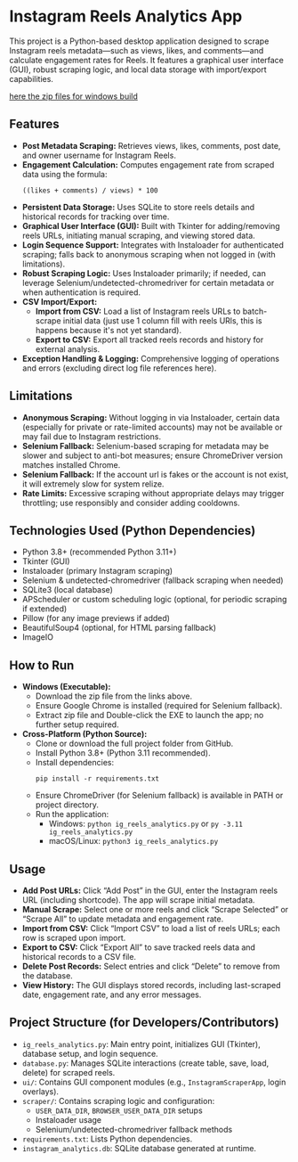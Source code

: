 <!DOCTYPE html>
<html lang="en">
<head>
  <meta charset="UTF-8">
  <h1>Instagram Reels Analytics App</h1>
</head>
<body>

<p>This project is a Python-based desktop application designed to scrape Instagram reels metadata—such as views, likes, and comments—and calculate engagement rates for Reels. It features a graphical user interface (GUI), robust scraping logic, and local data storage with import/export capabilities.</p>

<p><a href="https://github.com/NandoXu/ig_reels_analytics/releases/download/Windows_V.1.0/ig_reels_analytics.zip"> here the zip files for windows build</a></p>

<h2>Features</h2>
<ul>
  <li><strong>Post Metadata Scraping:</strong> Retrieves views, likes, comments, post date, and owner username for Instagram Reels.</li>
  <li><strong>Engagement Calculation:</strong> Computes engagement rate from scraped data using the formula:
    <pre><code>((likes + comments) / views) * 100</code></pre>
  </li>
  <li><strong>Persistent Data Storage:</strong> Uses SQLite to store reels details and historical records for tracking over time.</li>
  <li><strong>Graphical User Interface (GUI):</strong> Built with Tkinter for adding/removing reels URLs, initiating manual scraping, and viewing stored data.</li>
  <li><strong>Login Sequence Support:</strong> Integrates with Instaloader for authenticated scraping; falls back to anonymous scraping when not logged in (with limitations).</li>
  <li><strong>Robust Scraping Logic:</strong> Uses Instaloader primarily; if needed, can leverage Selenium/undetected-chromedriver for certain metadata or when authentication is required.</li>
  <li><strong>CSV Import/Export:</strong>
    <ul>
      <li><strong>Import from CSV:</strong> Load a list of Instagram reels URLs to batch-scrape initial data (just use 1 column fill with reels URls, this is happens because it's not yet standard).</li>
      <li><strong>Export to CSV:</strong> Export all tracked reels records and history for external analysis.</li>
    </ul>
  </li>
  <li><strong>Exception Handling & Logging:</strong> Comprehensive logging of operations and errors (excluding direct log file references here).</li>
</ul>

<h2>Limitations</h2>
<ul>
  <li><strong>Anonymous Scraping:</strong> Without logging in via Instaloader, certain data (especially for private or rate-limited accounts) may not be available or may fail due to Instagram restrictions.</li>
  <li><strong>Selenium Fallback:</strong> Selenium-based scraping for metadata may be slower and subject to anti-bot measures; ensure ChromeDriver version matches installed Chrome.</li>
  <li><strong>Selenium Fallback:</strong> If the account url is fakes or the account is not exist, it will extremely slow for system relize.</li>
  <li><strong>Rate Limits:</strong> Excessive scraping without appropriate delays may trigger throttling; use responsibly and consider adding cooldowns.</li>
</ul>

<h2>Technologies Used (Python Dependencies)</h2>
<ul>
  <li>Python 3.8+ (recommended Python 3.11+)</li>
  <li>Tkinter (GUI)</li>
  <li>Instaloader (primary Instagram scraping)</li>
  <li>Selenium & undetected-chromedriver (fallback scraping when needed)</li>
  <li>SQLite3 (local database)</li>
  <li>APScheduler or custom scheduling logic (optional, for periodic scraping if extended)</li>
  <li>Pillow (for any image previews if added)</li>
  <li>BeautifulSoup4 (optional, for HTML parsing fallback)</li>
  <li>ImageIO</li>
</ul>

<h2>How to Run</h2>
<ul>
  <li><strong>Windows (Executable):</strong>
    <ul>
      <li>Download the zip file from the links above.</li>
      <li>Ensure Google Chrome is installed (required for Selenium fallback).</li>
      <li>Extract zip file and Double-click the EXE to launch the app; no further setup required.</li>
    </ul>
  </li>
  <li><strong>Cross-Platform (Python Source):</strong>
    <ul>
      <li>Clone or download the full project folder from GitHub.</li>
      <li>Install Python 3.8+ (Python 3.11 recommended).</li>
      <li>Install dependencies:
        <pre><code>pip install -r requirements.txt</code></pre>
      </li>
      <li>Ensure ChromeDriver (for Selenium fallback) is available in PATH or project directory.</li>
      <li>Run the application:
        <ul>
          <li>Windows: <code>python ig_reels_analytics.py</code> or <code>py -3.11 ig_reels_analytics.py</code></li>
          <li>macOS/Linux: <code>python3 ig_reels_analytics.py</code></li>
        </ul>
      </li>
    </ul>
  </li>
</ul>

<h2>Usage</h2>
<ul>
  <li><strong>Add Post URLs:</strong> Click “Add Post” in the GUI, enter the Instagram reels URL (including shortcode). The app will scrape initial metadata.</li>
  <li><strong>Manual Scrape:</strong> Select one or more reels and click “Scrape Selected” or “Scrape All” to update metadata and engagement rate.</li>
  <li><strong>Import from CSV:</strong> Click “Import CSV” to load a list of reels URLs; each row is scraped upon import.</li>
  <li><strong>Export to CSV:</strong> Click “Export All” to save tracked reels data and historical records to a CSV file.</li>
  <li><strong>Delete Post Records:</strong> Select entries and click “Delete” to remove from the database.</li>
  <li><strong>View History:</strong> The GUI displays stored records, including last-scraped date, engagement rate, and any error messages.</li>
</ul>

<h2>Project Structure (for Developers/Contributors)</h2>
<ul>
  <li><code>ig_reels_analytics.py</code>: Main entry point, initializes GUI (Tkinter), database setup, and login sequence.</li>
  <li><code>database.py</code>: Manages SQLite interactions (create table, save, load, delete) for scraped reels.</li>
  <li><code>ui/</code>: Contains GUI component modules (e.g., <code>InstagramScraperApp</code>, login overlays).</li>
  <li><code>scraper/</code>: Contains scraping logic and configuration:
    <ul>
      <li><code>USER_DATA_DIR</code>, <code>BROWSER_USER_DATA_DIR</code> setups</li>
      <li>Instaloader usage</li>
      <li>Selenium/undetected-chromedriver fallback methods</li>
    </ul>
  </li>
  <li><code>requirements.txt</code>: Lists Python dependencies.</li>
  <li><code>instagram_analytics.db</code>: SQLite database generated at runtime.</li>
</ul>

</body>
</html>
